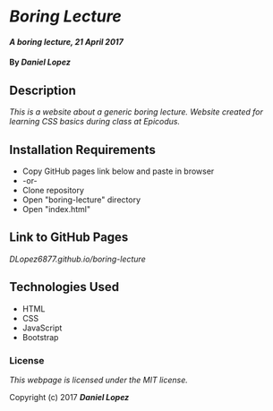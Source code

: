 # _Boring Lecture_

#### _A boring lecture, 21 April 2017_

#### By _**Daniel Lopez**_

## Description

_This is a website about a generic boring lecture. Website created for learning CSS basics during class at Epicodus._


## Installation Requirements

* Copy GitHub pages link below and paste in browser
* -or-
* Clone repository
* Open "boring-lecture" directory
* Open "index.html"

## Link to GitHub Pages

_DLopez6877.github.io/boring-lecture_

## Technologies Used

* HTML
* CSS
* JavaScript
* Bootstrap

### License

*This webpage is licensed under the MIT license.*

Copyright (c) 2017 **_Daniel Lopez_**
